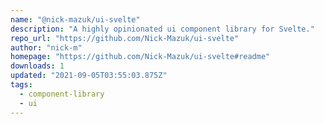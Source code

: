 ```yaml
---
name: "@nick-mazuk/ui-svelte"
description: "A highly opinionated ui component library for Svelte."
repo_url: "https://github.com/Nick-Mazuk/ui-svelte"
author: "nick-m"
homepage: "https://github.com/Nick-Mazuk/ui-svelte#readme"
downloads: 1
updated: "2021-09-05T03:55:03.875Z"
tags: 
  - component-library
  - ui
---
```

